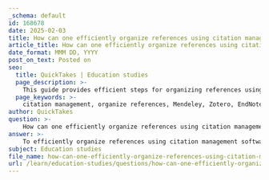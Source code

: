 ```yaml
---
_schema: default
id: 168678
date: 2025-02-03
title: How can one efficiently organize references using citation management software?
article_title: How can one efficiently organize references using citation management software?
date_format: MMM DD, YYYY
post_on_text: Posted on
seo:
  title: QuickTakes | Education studies
  page_description: >-
    This guide provides efficient steps for organizing references using citation management software, including software selection, importing references, categorization, and integration with word processors.
  page_keywords: >-
    citation management, organize references, Mendeley, Zotero, EndNote, RefWorks, bulk import, categorization, notes and annotations, word processor integration, backup library, software tutorials, academic writing efficiency
author: QuickTakes
question: >-
    How can one efficiently organize references using citation management software?
answer: >-
    To efficiently organize references using citation management software, researchers can follow these steps:\n\n1. **Choose the Right Software**: Select a citation management tool that fits your needs. Popular options include Mendeley, Zotero, EndNote, and RefWorks. Each has unique features, so consider factors like ease of use, integration with word processors, and support for various citation styles (including APA).\n\n2. **Import References**: Most citation management software allows you to import references directly from databases, library catalogs, or websites. Look for options to import citations in bulk, which can save time. You can also manually add references if needed.\n\n3. **Organize References**: Use folders or tags to categorize your references based on topics, projects, or types of sources. This organization will make it easier to locate specific references later.\n\n4. **Utilize Notes and Annotations**: Many citation management tools allow you to add notes or annotations to your references. Use this feature to summarize key points or thoughts about each source, which can be helpful when writing your paper.\n\n5. **Integrate with Word Processors**: Take advantage of the integration features that many citation management tools offer with word processors like Microsoft Word or Google Docs. This allows you to insert in-text citations and generate a references page automatically, formatted according to your chosen style (e.g., APA).\n\n6. **Stay Updated**: Regularly update your citation library with new references as you conduct research. This practice ensures that you have the most current and relevant sources at your fingertips.\n\n7. **Backup Your Library**: Ensure that your citation library is backed up, either through the software’s cloud service or by exporting your references to a file. This step is crucial to prevent data loss.\n\n8. **Learn the Software**: Familiarize yourself with the features of your chosen citation management software. Many tools offer tutorials, user guides, or community forums that can help you maximize their capabilities.\n\n9. **Attend Workshops or Training**: If available, participate in workshops or training sessions on citation management software. These can provide valuable insights and tips on how to use the software effectively.\n\nBy following these steps, researchers can streamline their citation management process, reduce the likelihood of errors, and enhance their overall academic writing efficiency. This approach not only saves time but also helps maintain citation integrity and accuracy, which are essential in academic writing.
subject: Education studies
file_name: how-can-one-efficiently-organize-references-using-citation-management-software.md
url: /learn/education-studies/questions/how-can-one-efficiently-organize-references-using-citation-management-software
---
```


&nbsp;